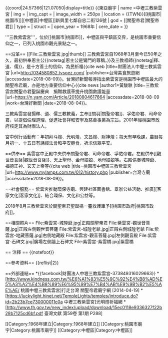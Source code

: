 {{coord|24.57366|121.07050|display=title}}
{{東亞廟宇
| name =中壢三教紫雲宮
| img =
| img_capt =
| image_width = 250px
| location = {{TWN}}[[桃園市|桃園市]][[中壢區|中壢區]]新興里七鄰自忠二街126號
| god = [[關聖帝君|關聖帝君]]
| type =
| struct =
| open_year = 1968年
| cere_date =
}}

'''三教紫雲宮'''，位於[[桃園市|桃園市]]，中壢區與平鎮區交界，是桃園市重要信仰之一，已列入桃園市觀光景點之一。

==沿革==
[[File:三教紫雲宮.jpg|thumb]]
三教紫雲宮自1968年3月至今已50年之久，最初供奉恩主公{{notetag|恩主公是鸞門的尊稱。}}及三教祖師{{notetag|釋、道、儒}}，是十方善士的信仰，為民祈福<ref name="美食網">{{cite web |title=財團法人中壢三教紫雲宮 |url=http://034580852.tvsoez.com/ |publisher=台灣美食旅遊網 |accessdate=2018-08-09}}</ref>。台灣好新聞報導指出紫雲宮是桃園市中壢區最大的關聖帝君廟，亦是地方重要信仰中心<ref name="好新聞">{{cite news |author1=黃駿騏 |title=三教紫雲宮關聖帝君聖誕慶典　捐贈救護車提升桃園救護能量 |url=https://n.yam.com/Article/20180804617664 |accessdate=2018-08-09 |work=台灣好新聞 |date=2018-08-04}}</ref>。

三教紫雲宮發揚釋、道、儒三教教義，主奉[[關羽|關聖帝君]]、孚佑帝君、司命帝君，以提倡倫理道理，促進社會祥和安寧及慈善事業為宗旨。2001年經桃園市政府核定其為財團法人<ref name="美食網"/>。

宮中例行活動有：年初拜斗燈、光明燈、文昌燈、財神燈；每天有早晚課，農曆每月初一、十五日有誦經法會和平安麵食，祈求信眾平安<ref name="台灣寺廟"/>。

==供奉==
紫雲宮中正殿中央供奉關聖帝君、司命帝君、孚佑帝君。左殿供奉[[觀世音菩薩|觀世音菩薩]]、天上聖母、金母娘娘、地母娘娘等。右殿供奉城隍爺、福德正神、玄天上帝等<ref name="台灣寺廟">{{cite web |title=桃園市中壢區三教紫雲宮 |url=http://www.mylamps.com.tw/012/history.php |publisher=台灣寺廟 |accessdate=2018-08-09}}</ref>。

==社會服務==
紫雲宮推動環保寺廟、興建社區圖書館、舉辦公益活動、推廣[[客家文化|客家文化]]、結合環保、文化和公益等<ref name="好新聞"/>。

2018年8月三教紫雲宮於關聖帝君聖誕捐一臺救護車予[[桃園市政府|桃園市政府]]<ref name="好新聞"/>。

==相關照片==
<gallery>
File:紫雲宮-城隍爺.jpg|正殿關聖帝君
File:紫雲宮-觀世音菩薩.jpg|正殿左側觀世音菩薩
File:紫雲宮-城隍老爺.jpg|正殿右側城隍老爺
File:紫雲宮-地藏菩薩.jpg|右側地藏殿
File:紫雲宮-觀音菩薩.jpg|左側觀音殿
File:紫雲宮-石碑文.jpg|廣場左側牆上石碑文
File:紫雲宮-紫雲橋.jpg|紫雲橋
</gallery>

== 注釋 ==
{{notefoot}}

==參考資料==
{{reflist|2}}

==外部連結==
*{{facebook|財團法人中壢三教紫雲宮-373849316029663}}
*[http://www.kindness.com.tw/%E6%A1%83%E5%9C%92%E4%B8%AD%E5%A3%A2%E4%B8%89%E6%95%99%E7%B4%AB%E9%9B%B2%E5%AE%AE/ 桃園中壢三教紫雲宮]行走台灣 關聖帝君廟宇網 [2014-04-19]
*[https://luckylight.hinet.net/TempleLights/temples/introduce.do?id=2b23b7ce730000011c0a 中壢三教紫雲宮]光明燈祈福網
*[http://www.th.gov.tw/new_index/upload/download/15ec0118e9336327f22b28b7125cd6bf.pdf 臺灣文獻 第59卷 第1期 P288]

[[Category:1968年建立|Category:1968年建立]]
[[Category:桃園市廟宇|Category:桃園市廟宇]]
[[Category:中壢區|Category:中壢區]]